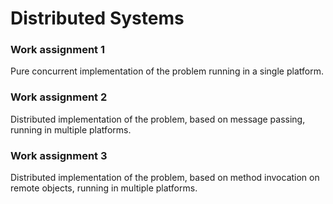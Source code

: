 # Distributed Systems


### Work assignment 1

Pure concurrent implementation of the problem running in a single platform.

### Work assignment 2

Distributed implementation of the problem, based on message passing, running in multiple platforms.

### Work assignment 3

Distributed implementation of the problem, based on method invocation on remote objects, running in multiple platforms.
